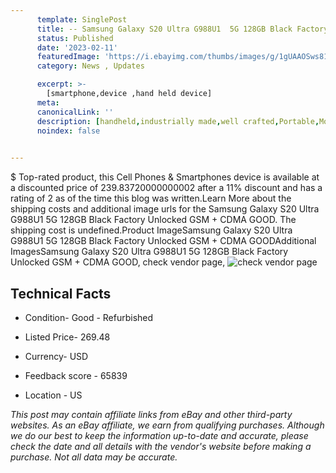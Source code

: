 ```yaml
---
      template: SinglePost
      title: -- Samsung Galaxy S20 Ultra G988U1  5G 128GB Black Factory Unlocked GSM + CDMA GOOD
      status: Published
      date: '2023-02-11'
      featuredImage: 'https://i.ebayimg.com/thumbs/images/g/1gUAAOSws81jKPxD/s-l225.jpg'
      category: News , Updates

      excerpt: >-
        [smartphone,device ,hand held device]
      meta:
      canonicalLink: ''
      description: [handheld,industrially made,well crafted,Portable,Mobile,Compact,Convenient,Lightweight,Maneuverable,Man-portable,Miniature,Carriable,Hand-held,Light,Holdable,Transportable,Mobile device,Pocket-sized,On-the-go,Wireless,Cordless,Compact size,Convenient size, smartphone,device ,hand held device]
      noindex: false

        
---
```

$
    Top-rated product, this Cell Phones & Smartphones device is available at a discounted price of 239.83720000000002 after a 11% discount and has a rating of 2 as of the time this blog was written.Learn More about the shipping costs and additional image urls for the Samsung Galaxy S20 Ultra G988U1  5G 128GB Black Factory Unlocked GSM + CDMA GOOD. The shipping cost is undefined.Product ImageSamsung Galaxy S20 Ultra G988U1  5G 128GB Black Factory Unlocked GSM + CDMA GOODAdditional ImagesSamsung Galaxy S20 Ultra G988U1  5G 128GB Black Factory Unlocked GSM + CDMA GOOD, check vendor page, ![check vendor page](https://origin-galleryplus.ebayimg.com/ws/web/125536115544_2_0_1/225x225.jpg)
    
    

 ## Technical Facts 



     
      

 - Condition- Good - Refurbished 


      

 - Listed Price- 269.48 


      

 - Currency- USD 


      

 - Feedback score - 65839 


      

 - Location - US 


      
      

 *_This post may contain affiliate links from eBay and other third-party websites. As an eBay affiliate, we earn from qualifying purchases. Although we do our best to keep the information up-to-date and accurate, please check the date and all details with the vendor's website before making a purchase. Not all data may be accurate._*



    
    
    
    
    